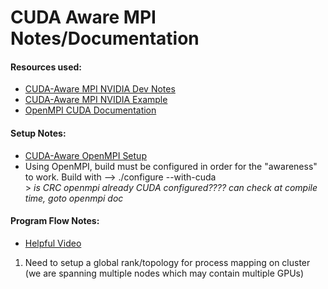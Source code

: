 # CUDA Aware MPI Notes/Documentation
 
#### Resources used:  
   - [CUDA-Aware MPI NVIDIA Dev Notes](https://developer.nvidia.com/blog/introduction-cuda-aware-mpi/)  
   - [CUDA-Aware MPI NVIDIA Example](https://github.com/NVIDIA-developer-blog/code-samples/blob/master/posts/cuda-aware-mpi-example/src/CUDA_Aware_MPI.c)
   - [OpenMPI CUDA Documentation](https://www.open-mpi.org/faq/?category=runcuda)

#### Setup Notes:  
   - [CUDA-Aware OpenMPI Setup](https://kose-y.github.io/blog/2017/12/installing-cuda-aware-mpi/)  
   - Using OpenMPI, build must be configured in order for the "awareness" to work. Build with --> ./configure --with-cuda  
              > *is CRC openmpi already CUDA configured???? can check at compile time, goto openmpi doc*  
             
#### Program Flow Notes:  
   - [Helpful Video](https://www.youtube.com/watch?v=kIgbQQXbnto)
   
   1. Need to setup a global rank/topology for process mapping on cluster (we are spanning multiple nodes which may contain multiple GPUs)

